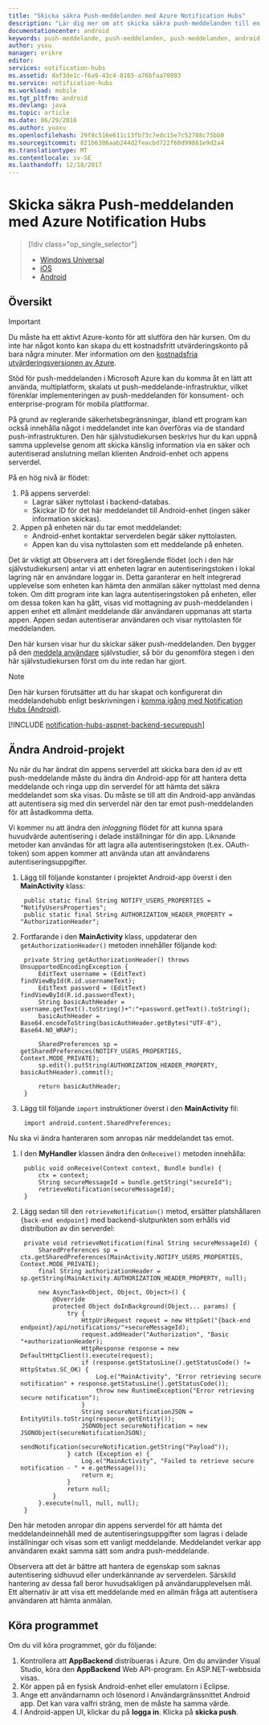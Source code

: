 ```yaml
---
title: "Skicka säkra Push-meddelanden med Azure Notification Hubs"
description: "Lär dig mer om att skicka säkra push-meddelanden till en Android-app från Azure. Kodexempel som skrivits i Java- och C#."
documentationcenter: android
keywords: push-meddelande, push-meddelanden, push-meddelanden, android push-meddelanden
author: ysxu
manager: erikre
editor: 
services: notification-hubs
ms.assetid: daf3de1c-f6a9-43c4-8165-a76bfaa70893
ms.service: notification-hubs
ms.workload: mobile
ms.tgt_pltfrm: android
ms.devlang: java
ms.topic: article
ms.date: 06/29/2016
ms.author: yuaxu
ms.openlocfilehash: 29f8c516e611c13fb73c7edc15e7c52708c75bb0
ms.sourcegitcommit: 821b6306aab244d2feacbd722f60d99881e9d2a4
ms.translationtype: MT
ms.contentlocale: sv-SE
ms.lasthandoff: 12/18/2017
---
```

# <a name="sending-secure-push-notifications-with-azure-notification-hubs"></a>Skicka säkra Push-meddelanden med Azure Notification Hubs
> [!div class="op_single_selector"]
> * [Windows Universal](notification-hubs-aspnet-backend-windows-dotnet-wns-secure-push-notification.md)
> * [iOS](notification-hubs-aspnet-backend-ios-push-apple-apns-secure-notification.md)
> * [Android](notification-hubs-aspnet-backend-android-secure-google-gcm-push-notification.md)
> 
> 

## <a name="overview"></a>Översikt
> [!IMPORTANT]
> Du måste ha ett aktivt Azure-konto för att slutföra den här kursen. Om du inte har något konto kan skapa du ett kostnadsfritt utvärderingskonto på bara några minuter. Mer information om den [kostnadsfria utvärderingsversionen av Azure](https://azure.microsoft.com/pricing/free-trial/?WT.mc_id=A643EE910&amp;returnurl=http%3A%2F%2Fazure.microsoft.com%2Fen-us%2Fdocumentation%2Farticles%2Fpartner-xamarin-notification-hubs-ios-get-started).
> 
> 

Stöd för push-meddelanden i Microsoft Azure kan du komma åt en lätt att använda, multiplatform, skalats ut push-meddelande-infrastruktur, vilket förenklar implementeringen av push-meddelanden för konsument- och enterprise-program för mobila plattformar.

På grund av reglerande säkerhetsbegränsningar, ibland ett program kan också innehålla något i meddelandet inte kan överföras via de standard push-infrastrukturen. Den här självstudiekursen beskrivs hur du kan uppnå samma upplevelse genom att skicka känslig information via en säker och autentiserad anslutning mellan klienten Android-enhet och appens serverdel.

På en hög nivå är flödet:

1. På appens serverdel:
   * Lagrar säker nyttolast i backend-databas.
   * Skickar ID för det här meddelandet till Android-enhet (ingen säker information skickas).
2. Appen på enheten när du tar emot meddelandet:
   * Android-enhet kontaktar serverdelen begär säker nyttolasten.
   * Appen kan du visa nyttolasten som ett meddelande på enheten.

Det är viktigt att Observera att i det föregående flödet (och i den här självstudiekursen) antar vi att enheten lagrar en autentiseringstoken i lokal lagring när en användare loggar in. Detta garanterar en helt integrerad upplevelse som enheten kan hämta den anmälan säker nyttolast med denna token. Om ditt program inte kan lagra autentiseringstoken på enheten, eller om dessa token kan ha gått, visas vid mottagning av push-meddelanden i appen enhet ett allmänt meddelande där användaren uppmanas att starta appen. Appen sedan autentiserar användaren och visar nyttolasten för meddelanden.

Den här kursen visar hur du skickar säker push-meddelanden. Den bygger på den [meddela användare](notification-hubs-aspnet-backend-gcm-android-push-to-user-google-notification.md) självstudier, så bör du genomföra stegen i den här självstudiekursen först om du inte redan har gjort.

> [!NOTE]
> Den här kursen förutsätter att du har skapat och konfigurerat din meddelandehubb enligt beskrivningen i [komma igång med Notification Hubs (Android)](notification-hubs-android-push-notification-google-gcm-get-started.md).
> 
> 

[!INCLUDE [notification-hubs-aspnet-backend-securepush](../../includes/notification-hubs-aspnet-backend-securepush.md)]

## <a name="modify-the-android-project"></a>Ändra Android-projekt
Nu när du har ändrat din appens serverdel att skicka bara den *id* av ett push-meddelande måste du ändra din Android-app för att hantera detta meddelande och ringa upp din serverdel för att hämta det säkra meddelandet som ska visas.
Du måste se till att din Android-app användas att autentisera sig med din serverdel när den tar emot push-meddelanden för att åstadkomma detta.

Vi kommer nu att ändra den *inloggning* flödet för att kunna spara huvudvärde autentisering i delade inställningar för din app. Liknande metoder kan användas för att lagra alla autentiseringstoken (t.ex. OAuth-token) som appen kommer att använda utan att användarens autentiseringsuppgifter.

1. Lägg till följande konstanter i projektet Android-app överst i den **MainActivity** klass:
   
        public static final String NOTIFY_USERS_PROPERTIES = "NotifyUsersProperties";
        public static final String AUTHORIZATION_HEADER_PROPERTY = "AuthorizationHeader";
2. Fortfarande i den **MainActivity** klass, uppdaterar den `getAuthorizationHeader()` metoden innehåller följande kod:
   
        private String getAuthorizationHeader() throws UnsupportedEncodingException {
            EditText username = (EditText) findViewById(R.id.usernameText);
            EditText password = (EditText) findViewById(R.id.passwordText);
            String basicAuthHeader = username.getText().toString()+":"+password.getText().toString();
            basicAuthHeader = Base64.encodeToString(basicAuthHeader.getBytes("UTF-8"), Base64.NO_WRAP);
   
            SharedPreferences sp = getSharedPreferences(NOTIFY_USERS_PROPERTIES, Context.MODE_PRIVATE);
            sp.edit().putString(AUTHORIZATION_HEADER_PROPERTY, basicAuthHeader).commit();
   
            return basicAuthHeader;
        }
3. Lägg till följande `import` instruktioner överst i den **MainActivity** fil:
   
        import android.content.SharedPreferences;

Nu ska vi ändra hanteraren som anropas när meddelandet tas emot.

1. I den **MyHandler** klassen ändra den `OnReceive()` metoden innehålla:
   
        public void onReceive(Context context, Bundle bundle) {
            ctx = context;
            String secureMessageId = bundle.getString("secureId");
            retrieveNotification(secureMessageId);
        }
2. Lägg sedan till den `retrieveNotification()` metod, ersätter platshållaren `{back-end endpoint}` med backend-slutpunkten som erhålls vid distribution av din serverdel:
   
        private void retrieveNotification(final String secureMessageId) {
            SharedPreferences sp = ctx.getSharedPreferences(MainActivity.NOTIFY_USERS_PROPERTIES, Context.MODE_PRIVATE);
            final String authorizationHeader = sp.getString(MainActivity.AUTHORIZATION_HEADER_PROPERTY, null);
   
            new AsyncTask<Object, Object, Object>() {
                @Override
                protected Object doInBackground(Object... params) {
                    try {
                        HttpUriRequest request = new HttpGet("{back-end endpoint}/api/notifications/"+secureMessageId);
                        request.addHeader("Authorization", "Basic "+authorizationHeader);
                        HttpResponse response = new DefaultHttpClient().execute(request);
                        if (response.getStatusLine().getStatusCode() != HttpStatus.SC_OK) {
                            Log.e("MainActivity", "Error retrieving secure notification" + response.getStatusLine().getStatusCode());
                            throw new RuntimeException("Error retrieving secure notification");
                        }
                        String secureNotificationJSON = EntityUtils.toString(response.getEntity());
                        JSONObject secureNotification = new JSONObject(secureNotificationJSON);
                        sendNotification(secureNotification.getString("Payload"));
                    } catch (Exception e) {
                        Log.e("MainActivity", "Failed to retrieve secure notification - " + e.getMessage());
                        return e;
                    }
                    return null;
                }
            }.execute(null, null, null);
        }

Den här metoden anropar din appens serverdel för att hämta det meddelandeinnehåll med de autentiseringsuppgifter som lagras i delade inställningar och visas som ett vanligt meddelande. Meddelandet verkar app användaren exakt samma sätt som andra push-meddelande.

Observera att det är bättre att hantera de egenskap som saknas autentisering sidhuvud eller underkännande av serverdelen. Särskild hantering av dessa fall beror huvudsakligen på användarupplevelsen mål. Ett alternativ är att visa ett meddelande med en allmän fråga att autentisera användaren att hämta anmälan.

## <a name="run-the-application"></a>Köra programmet
Om du vill köra programmet, gör du följande:

1. Kontrollera att **AppBackend** distribueras i Azure. Om du använder Visual Studio, köra den **AppBackend** Web API-program. En ASP.NET-webbsida visas.
2. Kör appen på en fysisk Android-enhet eller emulatorn i Eclipse.
3. Ange ett användarnamn och lösenord i Användargränssnittet Android app. Det kan vara valfri sträng, men de måste ha samma värde.
4. I Android-appen UI, klickar du på **logga in**. Klicka på **skicka push**.

